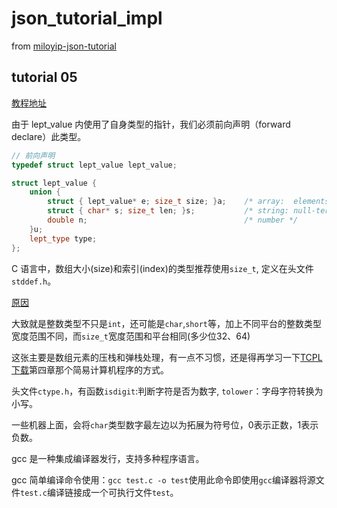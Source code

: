 # json_tutorial_impl

from [miloyip-json-tutorial](https://github.com/miloyip/json-tutorial)


## tutorial 05 

[教程地址](https://zhuanlan.zhihu.com/p/22804068)

由于 lept_value 内使用了自身类型的指针，我们必须前向声明（forward declare）此类型。
```cpp
// 前向声明
typedef struct lept_value lept_value;

struct lept_value {
    union {
        struct { lept_value* e; size_t size; }a;    /* array:  elements, element count */
        struct { char* s; size_t len; }s;           /* string: null-terminated string, string length */
        double n;                                   /* number */
    }u;
    lept_type type;
};
```

C 语言中，数组大小(size)和索引(index)的类型推荐使用`size_t`, 定义在头文件`stddef.h`。

[原因](https://stackoverflow.com/questions/6004415/why-size-t-when-int-would-suffice-for-the-size-of-an-array)

大致就是整数类型不只是`int`，还可能是`char`,`short`等，加上不同平台的整数类型宽度范围不同，而`size_t`宽度范围和平台相同(多少位32、64)

这张主要是数组元素的压栈和弹栈处理，有一点不习惯，还是得再学习一下[TCPL](https://www.amazon.com/Programming-Language-2nd-Brian-Kernighan/dp/0131103628) [下载](http://cslabcms.nju.edu.cn/problem_solving/images/c/cc/The_C_Programming_Language_%282nd_Edition_Ritchie_Kernighan%29.pdf)第四章那个简易计算机程序的方式。

头文件`ctype.h`，有函数`isdigit`:判断字符是否为数字, `tolower`：字母字符转换为小写。

一些机器上面，会将`char`类型数字最左边以为拓展为符号位，0表示正数，1表示负数。

gcc 是一种集成编译器发行，支持多种程序语言。

gcc 简单编译命令使用：`gcc test.c -o test`使用此命令即使用`gcc`编译器将源文件`test.c`编译链接成一个可执行文件`test`。